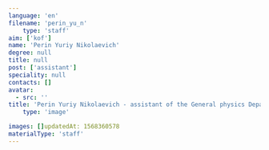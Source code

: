 ```yaml
---
language: 'en'
filename: 'perin_yu_n'
    type: 'staff'
aim: ['kof']
name: 'Perin Yuriy Nikolaevich'
degree: null
title: null
post: ['assistant']
speciality: null
contacts: []
avatar:
  - src: ''
title: 'Perin Yuriy Nikolaevich - assistant of the General physics Department'
    type: 'image'

images: []updatedAt: 1568360578
materialType: 'staff'
---
```


